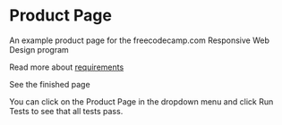 # Product Page
An example product page for  the freecodecamp.com Responsive Web Design program

Read more about [requirements](https://www.freecodecamp.org/learn/responsive-web-design/responsive-web-design-projects/build-a-product-landing-page)

See the finished page

You can click on the Product Page in the dropdown menu and click Run Tests to see that all tests pass.